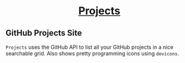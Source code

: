 <div align = "center">

<h1><a href="https://jimbrig.github.io/projects">Projects</a></h1>

</div>

## GitHub Projects Site

`Projects` uses the GitHub API to list all your GitHub projects in a nice searchable grid. Also shows pretty programming icons using `devicons`.
